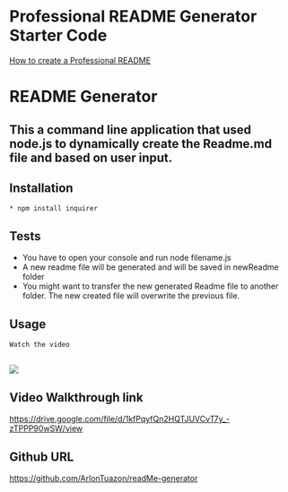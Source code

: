 # Professional README Generator Starter Code

[How to create a Professional README](./readme-guide.md)

# README Generator

## This a command line application that used node.js to dynamically create the Readme.md file and based on user input.

## Installation
    * npm install inquirer

## Tests
   * You have to open your console and run node filename.js
   * A new readme file will be generated and will be saved in newReadme folder
   * You might want to transfer the new generated Readme file to another folder.  The new created file will overwrite the previous file.
## Usage 
    Watch the video
   
##   ![](ReadMeGenerator.gif)

## Video Walkthrough link
   https://drive.google.com/file/d/1kfPqyfQn2HQTJUVCvT7y_-zTPPP90wSW/view
   
## Github URL
   https://github.com/ArlonTuazon/readMe-generator

